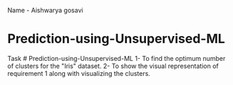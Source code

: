 Name - Aishwarya gosavi
# Prediction-using-Unsupervised-ML
Task # Prediction-using-Unsupervised-ML  1- To find the optimum number of clusters for the "Iris" dataset.  2- To show the visual representation of requirement 1 along with visualizing the clusters.
